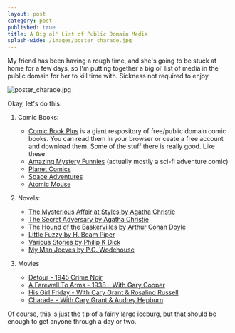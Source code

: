 ```yaml
---
layout: post
category: post
published: true
title: A Big ol' List of Public Domain Media
splash-wide: /images/poster_charade.jpg
---
```

My friend has been having a rough time, and she's going to be stuck at home for a few days, so I'm putting together a big ol' list of media in the public domain for her to kill time with. Sickness not required to enjoy. 

![poster_charade.jpg]({{site.baseurl}}/images/poster_charade.jpg)


Okay, let's do this. 

1) Comic Books: 
   - [Comic Book Plus](http://comicbookplus.com/) is a giant respository of free/public domain comic books. You can read them in your browser or ceate a free account and download them. Some of the stuff there is really good. Like these 
   - [Amazing Mystery Funnies](http://comicbookplus.com/?cid=914) (actually mostly a sci-fi adventure comic)
   - [Planet Comics](http://comicbookplus.com/?cid=878) 
   - [Space Adventures](http://comicbookplus.com/?cid=1228)
   - [Atomic Mouse](http://comicbookplus.com/?cid=1171)

2) Novels:
   - [The Mysterious Affair at Styles by Agatha Christie](https://www.gutenberg.org/ebooks/863)
   - [The Secret Adversary by Agatha Christie](https://www.gutenberg.org/ebooks/1155)
   - [The Hound of the Baskervilles by Arthur Conan Doyle](https://www.gutenberg.org/ebooks/2852)
   - [Little Fuzzy by H. Beam Piper](https://www.gutenberg.org/ebooks/18137)
   - [Various Stories by Philip K Dick](http://www.gutenberg.org/ebooks/author/33399)
   - [My Man Jeeves by P.G. Wodehouse](http://www.gutenberg.org/ebooks/8164) 

3) Movies 
   - [Detour - 1945 Crime Noir](https://www.youtube.com/watch?v=2YuNQ9TBdF4&t=1929s)
   - [A Farewell To Arms - 1938 - With Gary Cooper](https://www.youtube.com/watch?v=p9rWN4nUvBE)
   - [His Girl Friday - With Cary Grant & Rosalind Russell](https://www.youtube.com/watch?v=-kpXX501COc)
   - [Charade - With Cary Grant & Audrey Hepburn](https://www.youtube.com/watch?v=V7s0H9Qz168)
 
 
Of course, this is just the tip of a fairly large iceburg, but that should be enough to get anyone through a day or two.
